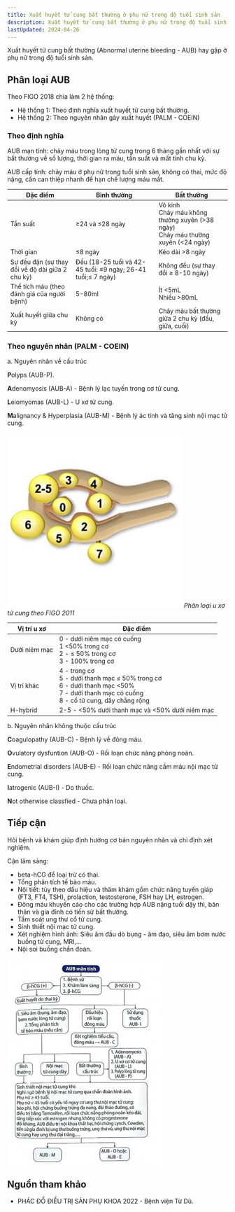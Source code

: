 ```yaml
---
title: Xuất huyết tử cung bất thường ở phụ nữ trong độ tuổi sinh sản
description: Xuất huyết tử cung bất thường ở phụ nữ trong độ tuổi sinh sản.
lastUpdated: 2024-04-26
---
```


Xuất huyết tử cung bất thường (Abnormal uterine bleeding - AUB) hay gặp ở phụ nữ trong độ tuổi sinh sản.

## Phân loại AUB

Theo FIGO 2018 chia làm 2 hệ thống:

- Hệ thống 1: Theo định nghĩa xuất huyết tử cung bất thường.
- Hệ thống 2: Theo nguyên nhân gây xuất huyết (PALM - COEIN)

### Theo định nghĩa

AUB mạn tính: chảy máu trong lòng tử cung trong 6 tháng gần nhất với sự bất thường về số lượng, thời gian ra máu, tần suất và mất tính chu kỳ.

AUB cấp tính: chảy máu ở phụ nữ trong tuổi sinh sản, không có thai, mức độ nặng, cần can thiệp nhanh để hạn chế lượng máu mất.

| Đặc điểm                                         | Bình thường                                                        | Bất thường                                                                            |
| ------------------------------------------------ | ------------------------------------------------------------------ | ------------------------------------------------------------------------------------- |
| Tần suất                                         | &ge;24 và &le;28 ngày                                              | Vô kinh<br>Chảy máu không thường xuyên (>38 ngày)<br>Chảy máu thường xuyên (<24 ngày) |
| Thời gian                                        | &le;8 ngày                                                         | Kéo dài >8 ngày                                                                       |
| Sự đều đặn (sự thay đổi về độ dài giữa 2 chu kỳ) | Đều (18-25 tuổi và 42-45 tuổi: &le;9 ngày; 26-41 tuổi;&le; 7 ngày) | Không đều (sự thay đổi &ge; 8-10 ngày)                                                |
| Thể tích máu (theo đánh giá của người bệnh)      | 5-80ml                                                             | Ít <5mL<br> Nhiều >80mL                                                               |
| Xuất huyết giữa chu kỳ                           | Không có                                                           | Chảy máu bất thường giữa 2 chu kỳ (đầu, giữa, cuối)                                   |

### Theo nguyên nhân (PALM - COEIN)

a. Nguyên nhân về cấu trúc

**P**olyps (AUB-P).

**A**denomyosis (AUB-A) - Bệnh lý lạc tuyến trong cơ tử cung.

**L**eiomyomas (AUB-L) - U xơ tử cung.

**M**alignancy & Hyperplasia (AUB-M) - Bệnh lý ác tính và tăng sinh nội mạc tử cung.

![Phân loại u xơ tử cung theo FIGO 2011](../../../assets/phu-khoa/xuat-huyet-tu-cung-bat-thuong/phan-loai-u-xo-tu-cung-figo-2011.jpg)
_Phân loại u xơ tử cung theo FIGO 2011_

| Vị trí u xơ   | Đặc điểm                                                                                                                                         |
| ------------- | ------------------------------------------------------------------------------------------------------------------------------------------------ |
| Dưới niêm mạc | 0 - dưới niêm mạc có cuống<br>1 <50% trong cơ<br>2 - &le; 50% trong cơ<br>3 - 100% trong cơ                                                      |
| Vị trí khác   | 4 - trong cơ<br>5 - dưới thanh mạc &le; 50% trong cơ<br>6 - dưới thanh mạc <50%<br>7 - dưới thanh mạc có cuống<br>8 - cổ tử cung, dây chằng rộng |
| H-hybrid      | 2-5 - <50% dưới thanh mạc và <50% dưới niêm mạc                                                                                                  |

b. Nguyên nhân không thuộc cấu trúc

**C**oagulopathy (AUB-C) - Bệnh lý về đông máu.

**O**vulatory dysfuntion (AUB-O) - Rối loạn chức năng phóng noãn.

**E**ndometrial disorders (AUB-E) - Rối loạn chức năng cầm máu nội mạc tử cung.

**I**atrogenic (AUB-I) - Do thuốc.

**N**ot otherwise classfied - Chưa phân loại.

## Tiếp cận

Hỏi bệnh và khám giúp định hướng cơ bản nguyên nhân và chỉ định xét nghiệm.

Cận lâm sàng:

- beta-hCG để loại trừ có thai.
- Tổng phân tích tế bào máu.
- Nội tiết: tùy theo dấu hiệu và thăm khám gồm chức năng tuyến giáp (FT3, FT4, TSH), prolaction, testosterone, FSH hay LH, estrogen.
- Đông máu khuyến cáo cho các trường hợp AUB nặng tuổi dậy thì, bản thân và gia đình có tiền sử bất thường.
- Tầm soát ung thư cổ tử cung.
- Sinh thiết nội mạc tử cung.
- Xét nghiệm hình ảnh: Siêu âm đầu dò bụng - âm đạo, siêu âm bơm nước buồng tử cung, MRI,...
- Nội soi buồng chẩn đoán.

![Sơ đồ tiếp cận AUB mạn tính](../../../assets/phu-khoa/xuat-huyet-tu-cung-bat-thuong/so-do-tiep-can-AUB-man-tinh.png)

## Nguồn tham khảo

- PHÁC ĐỒ ĐIỀU TRỊ SẢN PHỤ KHOA 2022 - Bệnh viện Từ Dũ.
